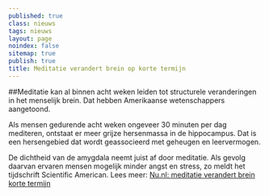 ```yaml
---
published: true
class: nieuws
tags: nieuws
layout: page
noindex: false
sitemap: true
publish: true
title: Meditatie verandert brein op korte termijn
---
```




##Meditatie kan al binnen acht weken leiden tot structurele veranderingen in het menselijk brein. Dat hebben Amerikaanse wetenschappers aangetoond.

Als mensen gedurende acht weken ongeveer 30 minuten per dag mediteren, ontstaat er meer grijze hersenmassa in de hippocampus. Dat is een hersengebied dat wordt geassocieerd met geheugen en leervermogen.

De dichtheid van de amygdala neemt juist af door meditatie. Als gevolg daarvan ervaren mensen mogelijk minder angst en stress, zo meldt het tijdschrift Scientific American. 
Lees meer: [Nu.nl: meditatie verandert brein korte termijn](http://www.nu.nl/wetenschap/2430115/meditatie-verandert-brein-korte-termijn--.html)

